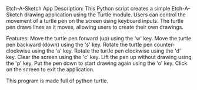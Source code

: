 
Etch-A-Sketch App
Description:
This Python script creates a simple Etch-A-Sketch drawing application using the Turtle module. Users can control the movement of a turtle pen on the screen using keyboard inputs.
The turtle pen draws lines as it moves, allowing users to create their own drawings.

Features:
Move the turtle pen forward (up) using the 'w' key.
Move the turtle pen backward (down) using the 's' key.
Rotate the turtle pen counter-clockwise using the 'a' key.
Rotate the turtle pen clockwise using the 'd' key.
Clear the screen using the 'c' key.
Lift the pen up without drawing using the 'p' key.
Put the pen down to start drawing again using the 'o' key.
Click on the screen to exit the application.

This program is made full of python turtle.
